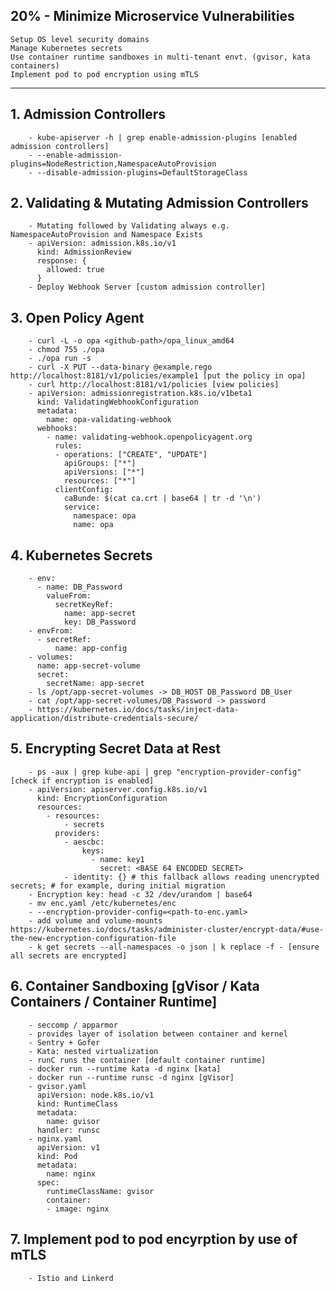 ## 20% - Minimize Microservice Vulnerabilities
    Setup OS level security domains
    Manage Kubernetes secrets
    Use container runtime sandboxes in multi-tenant envt. (gvisor, kata containers)
    Implement pod to pod encryption using mTLS
---
## 1. Admission Controllers
```
    - kube-apiserver -h | grep enable-admission-plugins [enabled admission controllers]
    - --enable-admission-plugins=NodeRestriction,NamespaceAutoProvision
    - --disable-admission-plugins=DefaultStorageClass
```
## 2. Validating & Mutating Admission Controllers
```
    - Mutating followed by Validating always e.g. NamespaceAutoProvision and Namespace Exists
    - apiVersion: admission.k8s.io/v1
      kind: AdmissionReview
      response: {
        allowed: true
      }
    - Deploy Webhook Server [custom admission controller]
```
## 3. Open Policy Agent
```
    - curl -L -o opa <github-path>/opa_linux_amd64
    - chmod 755 ./opa
    - ./opa run -s
    - curl -X PUT --data-binary @example.rego http://localhost:8181/v1/policies/example1 [put the policy in opa]
    - curl http://localhost:8181/v1/policies [view policies]
    - apiVersion: admissionregistration.k8s.io/v1beta1
      kind: ValidatingWebhookConfiguration
      metadata:
        name: opa-validating-webhook
      webhooks:
        - name: validating-webhook.openpolicyagent.org
          rules:
          - operations: ["CREATE", "UPDATE"]
            apiGroups: ["*"]
            apiVersions: ["*"]
            resources: ["*"]
          clientConfig:
            caBunde: $(cat ca.crt | base64 | tr -d '\n')
            service:
              namespace: opa
              name: opa
```
## 4. Kubernetes Secrets
```
    - env:
      - name: DB_Password
        valueFrom: 
          secretKeyRef:
            name: app-secret
            key: DB_Password
    - envFrom:
      - secretRef:
          name: app-config
    - volumes:
      name: app-secret-volume
      secret:
        secretName: app-secret
    - ls /opt/app-secret-volumes -> DB_HOST DB_Password DB_User
    - cat /opt/app-secret-volumes/DB_Password -> password
    - https://kubernetes.io/docs/tasks/inject-data-application/distribute-credentials-secure/
```
## 5. Encrypting Secret Data at Rest
```
    - ps -aux | grep kube-api | grep "encryption-provider-config" [check if encryption is enabled]
    - apiVersion: apiserver.config.k8s.io/v1
      kind: EncryptionConfiguration
      resources:
        - resources:
            - secrets
          providers:
            - aescbc:
                keys:
                  - name: key1
                    secret: <BASE 64 ENCODED SECRET>
            - identity: {} # this fallback allows reading unencrypted secrets; # for example, during initial migration
    - Encryption key: head -c 32 /dev/urandom | base64
    - mv enc.yaml /etc/kubernetes/enc
    - --encryption-provider-config=<path-to-enc.yaml>
    - add volume and volume-mounts https://kubernetes.io/docs/tasks/administer-cluster/encrypt-data/#use-the-new-encryption-configuration-file
    - k get secrets --all-namespaces -o json | k replace -f - [ensure all secrets are encrypted]
```
## 6. Container Sandboxing [gVisor / Kata Containers / Container Runtime]
```
    - seccomp / apparmor
    - provides layer of isolation between container and kernel
    - Sentry + Gofer
    - Kata: nested virtualization
    - runC runs the container [default container runtime]
    - docker run --runtime kata -d nginx [kata]
    - docker run --runtime runsc -d nginx [gVisor]
    - gvisor.yaml
      apiVersion: node.k8s.io/v1
      kind: RuntimeClass
      metadata:
        name: gvisor
      handler: runsc
    - nginx.yaml
      apiVersion: v1
      kind: Pod
      metadata:
        name: nginx
      spec: 
        runtimeClassName: gvisor
        container:
        - image: nginx
```
## 7. Implement pod to pod encyrption by use of mTLS
```
    - Istio and Linkerd
```